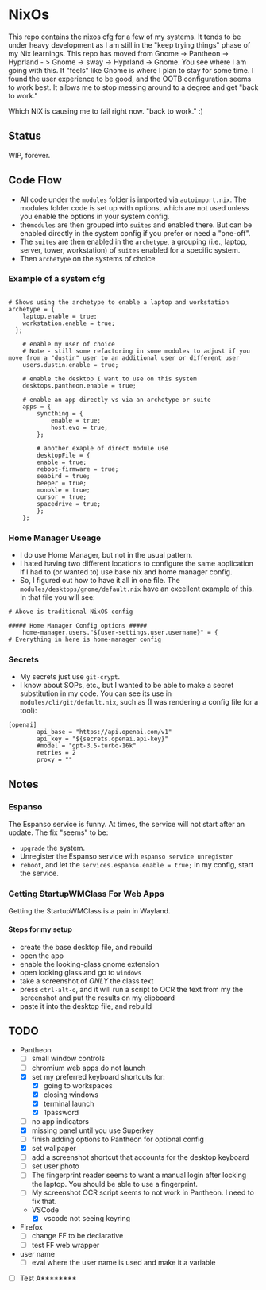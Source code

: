 # NixOs

This repo contains the nixos cfg for a few of my systems. It tends to be under heavy development as I am still in the "keep trying things" phase of my Nix learnings. This repo has moved from Gnome -> Pantheon -> Hyprland - > Gnome -> sway -> Hyprland -> Gnome. You see where I am going with this. It "feels" like Gnome is where I plan to stay for some time. I found the user experience to be good, and the OOTB configuration seems to work best. It allows me to stop messing around to a degree and get "back to work."

Which NIX is causing me to fail right now. "back to work." :)

## Status

WIP, forever.

## Code Flow

- All code under the `modules` folder is imported via `autoimport.nix`. The modules folder code is set up with options, which are not used unless you enable the options in your system config.
- the`modules` are then grouped into `suites` and enabled there. But can be enabled directly in the system config if you prefer or need a "one-off".
- The `suites` are then enabled in the `archetype`, a grouping (i.e., laptop, server, tower, workstation) of `suites` enabled for a specific system.
- Then `archetype` on the systems of choice

### Example of a system cfg

```

# Shows using the archetype to enable a laptop and workstation
archetype = {
    laptop.enable = true;
    workstation.enable = true;
  };

    # enable my user of choice
    # Note - still some refactoring in some modules to adjust if you move from a "dustin" user to an additional user or different user
    users.dustin.enable = true;

    # enable the desktop I want to use on this system
    desktops.pantheon.enable = true;

    # enable an app directly vs via an archetype or suite
    apps = {
        syncthing = {
            enable = true;
            host.evo = true;
        };

        # another exaple of direct module use
        desktopFile = {
        enable = true;
        reboot-firmware = true;
        seabird = true;
        beeper = true;
        monokle = true;
        cursor = true;
        spacedrive = true;
        };
    };
```

### Home Manager Useage

- I do use Home Manager, but not in the usual pattern.
- I hated having two different locations to configure the same application if I had to (or wanted to) use base nix and home manager config.
- So, I figured out how to have it all in one file.
The `modules/desktops/gnome/default.nix` have an excellent example of this. In that file you will see:

```
# Above is traditional NixOS config

##### Home Manager Config options #####
    home-manager.users."${user-settings.user.username}" = {
# Everything in here is home-manager config
```

### Secrets

- My secrets just use `git-crypt`.
- I know about SOPs, etc., but I wanted to be able to make a secret substitution in my code.
You can see its use in `modules/cli/git/default.nix`, such as (I was rendering a config file for a tool):

```
[openai]
        api_base = "https://api.openai.com/v1"
        api_key = "${secrets.openai.api-key}"
        #model = "gpt-3.5-turbo-16k"
        retries = 2
        proxy = ""
```

## Notes

### Espanso

The Espanso service is funny. At times, the service will not start after an update. The fix "seems" to be:

- `upgrade` the system.
- Unregister the Espanso service with `espanso service unregister`
- `reboot`, and let the `services.espanso.enable = true;` in my config, start the service.

### Getting StartupWMClass For Web Apps

Getting the StartupWMClass is a pain in Wayland.

#### Steps for my setup

- create the base desktop file, and rebuild
- open the app
- enable the looking-glass gnome extension
- open looking glass and go to `windows`
- take a screenshot of *ONLY* the class text
- press `ctrl-alt-o`, and it will run a script to OCR the text from my the screenshot and put the results on my clipboard
- paste it into the desktop file, and rebuild

## TODO

- Pantheon
    - [ ] small window controls
    - [ ] chromium web apps do not launch
    - [x] set my preferred keyboard shortcuts for:
        - [x] going to workspaces
        - [x] closing windows
        - [x] terminal launch
        - [x] 1password
    - [ ] no app indicators
    - [x] missing panel until you use Superkey
    - [ ] finish adding options to Pantheon for optional config
    - [x] set wallpaper
    - [ ] add a screenshot shortcut that accounts for the desktop keyboard
    - [ ] set user photo
    - [ ] The fingerprint reader seems to want a manual login after locking the laptop. You should be able to use a fingerprint.
    - [ ] My screenshot OCR script seems to not work in Pantheon. I need to fix that.
    - VSCode
        - [x] vscode not seeing keyring
- Firefox
    - [ ] change FF to be declarative
    - [ ] test FF web wrapper

- user name
    - [ ] eval where the user name is used and make it a variable
- [ ] Test A********
